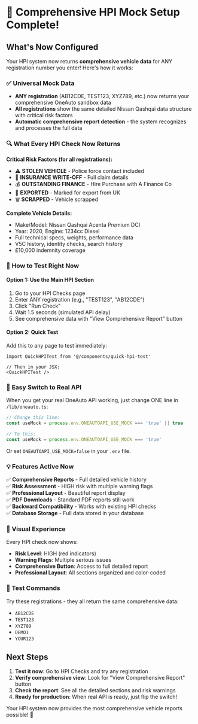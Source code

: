 # 🚀 Comprehensive HPI Mock Setup Complete!

## What's Now Configured

Your HPI system now returns **comprehensive vehicle data** for ANY registration number you enter! Here's how it works:

### ✅ **Universal Mock Data**
- **ANY registration** (AB12CDE, TEST123, XYZ789, etc.) now returns your comprehensive OneAuto sandbox data
- **All registrations** show the same detailed Nissan Qashqai data structure with critical risk factors
- **Automatic comprehensive report detection** - the system recognizes and processes the full data

### 🔍 **What Every HPI Check Now Returns**

**Critical Risk Factors (for all registrations):**
- ⚠️ **STOLEN VEHICLE** - Police force contact included
- 🔧 **INSURANCE WRITE-OFF** - Full claim details
- 💰 **OUTSTANDING FINANCE** - Hire Purchase with A Finance Co
- 🚢 **EXPORTED** - Marked for export from UK
- 🗑️ **SCRAPPED** - Vehicle scrapped

**Complete Vehicle Details:**
- Make/Model: Nissan Qashqai Acenta Premium DCI
- Year: 2020, Engine: 1234cc Diesel
- Full technical specs, weights, performance data
- V5C history, identity checks, search history
- £10,000 indemnity coverage

### 🎯 **How to Test Right Now**

#### **Option 1: Use the Main HPI Section**
1. Go to your HPI Checks page
2. Enter ANY registration (e.g., "TEST123", "AB12CDE")
3. Click "Run Check"
4. Wait 1.5 seconds (simulated API delay)
5. See comprehensive data with "View Comprehensive Report" button

#### **Option 2: Quick Test**
Add this to any page to test immediately:
```tsx
import QuickHPITest from '@/components/quick-hpi-test'

// Then in your JSX:
<QuickHPITest />
```

### 🔧 **Easy Switch to Real API**

When you get your real OneAuto API working, just change ONE line in `/lib/oneauto.ts`:

```typescript
// Change this line:
const useMock = process.env.ONEAUTOAPI_USE_MOCK === 'true' || true

// To this:
const useMock = process.env.ONEAUTOAPI_USE_MOCK === 'true'
```

Or set `ONEAUTOAPI_USE_MOCK=false` in your `.env` file.

### 💡 **Features Active Now**

✅ **Comprehensive Reports** - Full detailed vehicle history  
✅ **Risk Assessment** - HIGH risk with multiple warning flags  
✅ **Professional Layout** - Beautiful report display  
✅ **PDF Downloads** - Standard PDF reports still work  
✅ **Backward Compatibility** - Works with existing HPI checks  
✅ **Database Storage** - Full data stored in your database  

### 🎨 **Visual Experience**

Every HPI check now shows:
- **Risk Level**: HIGH (red indicators)
- **Warning Flags**: Multiple serious issues
- **Comprehensive Button**: Access to full detailed report
- **Professional Layout**: All sections organized and color-coded

### 🧪 **Test Commands**

Try these registrations - they all return the same comprehensive data:
- `AB12CDE`
- `TEST123` 
- `XYZ789`
- `DEMO1`
- `YOUR123`

## Next Steps

1. **Test it now**: Go to HPI Checks and try any registration
2. **Verify comprehensive view**: Look for "View Comprehensive Report" button
3. **Check the report**: See all the detailed sections and risk warnings
4. **Ready for production**: When real API is ready, just flip the switch!

Your HPI system now provides the most comprehensive vehicle reports possible! 🎉
